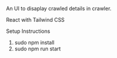 An UI to disaplay crawled details in crawler. 

React with Tailwind CSS

Setup Instructions

1. sudo npm install
2. sudo npm run start
